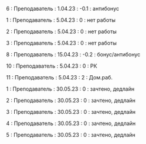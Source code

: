 6 : Преподаватель : 1.04.23 : -0.1 : антибонус

1 : Преподаватель : 5.04.23 : 0 : нет работы

2 : Преподаватель : 5.04.23 : 0 : нет работы

3 : Преподаватель : 5.04.23 : 0 : нет работы

8 : Преподаватель : 15.04.23 : -0.2 : бонус/антибонус

10 : Преподаватель : 5.04.23 : 0 : РК

11 : Преподаватель : 5.04.23 : 2 : Дом.раб.

1 : Преподаватель : 30.05.23 : 0 : зачтено, дедлайн

2 : Преподаватель : 30.05.23 : 0 : зачтено, дедлайн

3 : Преподаватель : 30.05.23 : 0 : зачтено, дедлайн

4 : Преподаватель : 30.05.23 : 0 : зачтено, дедлайн

5 : Преподаватель : 30.05.23 : 0 : зачтено, дедлайн

